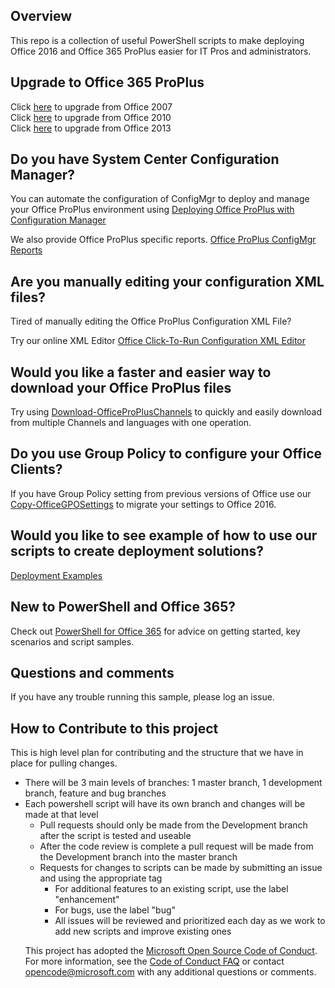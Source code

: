 ## Overview

This repo is a collection of useful PowerShell scripts to make deploying Office 2016 and Office 365 ProPlus easier for IT Pros and administrators. 

## Upgrade to Office 365 ProPlus
Click [here](https://github.com/jcarvalheiro/OfficeXMLEditor/blob/master/Office-ProPlus-Deployment/Deploy-OfficeClickToRun/Upgrade_Office2007_README.md) to upgrade from Office 2007  
Click [here](https://github.com/jcarvalheiro/OfficeXMLEditor/blob/master/Office-ProPlus-Deployment/Deploy-OfficeClickToRun/Upgrade_Office2010_README.md) to upgrade from Office 2010  
Click [here](https://github.com/jcarvalheiro/OfficeXMLEditor/blob/master/Office-ProPlus-Deployment/Deploy-OfficeClickToRun/Upgrade_Office2013_README.md) to upgrade from Office 2013 

## Do you have System Center Configuration Manager?
You can automate the configuration of ConfigMgr to deploy and manage your Office ProPlus environment using [Deploying Office ProPlus with Configuration Manager](https://github.com/jcarvalheiro/OfficeXMLEditor/tree/master/Office-ProPlus-Deployment/Setup-CMOfficeDeployment)

We also provide Office ProPlus specific reports. [Office ProPlus ConfigMgr Reports](https://github.com/jcarvalheiro/OfficeXMLEditor/tree/master/Office-ProPlus-Management/Setup-CMOffice365ClientReports)

## Are you manually editing your configuration XML files?
Tired of manually editing the Office ProPlus Configuration XML File?

Try our online XML Editor [Office Click-To-Run Configuration XML Editor](https://jcarvalheiro.github.io/OfficeXMLEditor/XmlEditor.html)

## Would you like a faster and easier way to download your Office ProPlus files

Try using [Download-OfficeProPlusChannels](https://github.com/jcarvalheiro/OfficeXMLEditor/tree/master/Office-ProPlus-Deployment/Download-OfficeProPlusBranch) to quickly and easily download from multiple Channels and languages with one operation.

## Do you use Group Policy to configure your Office Clients?

If you have Group Policy setting from previous versions of Office use our [Copy-OfficeGPOSettings](https://github.com/jcarvalheiro/OfficeXMLEditor/tree/master/Office-ProPlus-Preparation/Copy-OfficeGPOSettings) to migrate your settings to Office 2016.

## Would you like to see example of how to use our scripts to create deployment solutions?

[Deployment Examples](https://github.com/jcarvalheiro/OfficeXMLEditor/tree/master/Office-ProPlus-Deployment/Deploy-OfficeClickToRun)

## New to PowerShell and Office 365?
Check out [PowerShell for Office 365](http://powershell.office.com) for advice on getting started, key scenarios and script samples.  

## Questions and comments
If you have any trouble running this sample, please log an issue.

## How to Contribute to this project
This is high level plan for contributing and the structure that we have in place for pulling changes.
<UL>
<LI>There will be 3 main levels of branches: 1 master branch, 1 development branch, feature and bug branches
<LI>Each powershell script will have its own branch and changes will be made at that level
<UL>
<LI>Pull requests should only be made from the Development branch after the script is tested and useable
<LI>After the code review is complete a pull request will be made from the Development branch into the master branch
<LI>Requests for changes to scripts can be made by submitting an issue and using the appropriate tag
<UL>
<LI>For additional features to an existing script, use the label "enhancement"
<LI>For bugs, use the label "bug"
<LI>All issues will be reviewed and prioritized each day as we work to add new scripts and improve existing ones</UL>
</UL>

This project has adopted the [Microsoft Open Source Code of Conduct](https://opensource.microsoft.com/codeofconduct/). For more information, see the [Code of Conduct FAQ](https://opensource.microsoft.com/codeofconduct/faq/) or contact [opencode@microsoft.com](mailto:opencode@microsoft.com) with any additional questions or comments.
